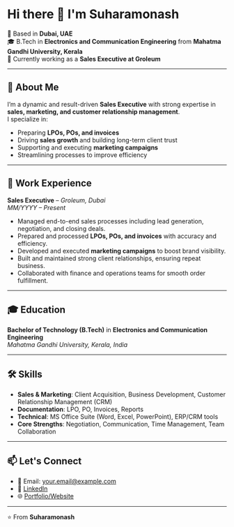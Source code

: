 # Hi there 👋 I'm Suharamonash  

📍 Based in **Dubai, UAE**  
🎓 B.Tech in **Electronics and Communication Engineering** from **Mahatma Gandhi University, Kerala**  
💼 Currently working as a **Sales Executive at Groleum**  

---

## 🚀 About Me  
I’m a dynamic and result-driven **Sales Executive** with strong expertise in **sales, marketing, and customer relationship management**.  
I specialize in:  
- Preparing **LPOs, POs, and invoices**  
- Driving **sales growth** and building long-term client trust  
- Supporting and executing **marketing campaigns**  
- Streamlining processes to improve efficiency  

---

## 🏢 Work Experience  

**Sales Executive** – *Groleum, Dubai*  
*MM/YYYY – Present*  
- Managed end-to-end sales processes including lead generation, negotiation, and closing deals.  
- Prepared and processed **LPOs, POs, and invoices** with accuracy and efficiency.  
- Developed and executed **marketing campaigns** to boost brand visibility.  
- Built and maintained strong client relationships, ensuring repeat business.  
- Collaborated with finance and operations teams for smooth order fulfillment.  

---

## 🎓 Education  
**Bachelor of Technology (B.Tech)** in **Electronics and Communication Engineering**  
*Mahatma Gandhi University, Kerala, India*  

---

## 🛠️ Skills  
- **Sales & Marketing**: Client Acquisition, Business Development, Customer Relationship Management (CRM)  
- **Documentation**: LPO, PO, Invoices, Reports  
- **Technical**: MS Office Suite (Word, Excel, PowerPoint), ERP/CRM tools  
- **Core Strengths**: Negotiation, Communication, Time Management, Team Collaboration  

---

## 📫 Let's Connect  
- 📧 Email: your.email@example.com  
- 🔗 [LinkedIn](#)  
- 🌐 [Portfolio/Website](#)  

---
⭐️ From **Suharamonash**

